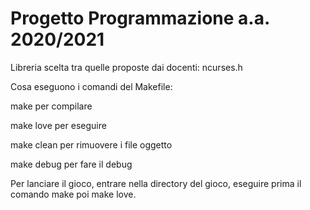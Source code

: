 # Progetto Programmazione a.a. 2020/2021

Libreria scelta tra quelle proposte dai docenti:
  ncurses.h
  
Cosa eseguono i comandi del Makefile:

  make        per compilare

  make love   per eseguire
  
  make clean  per rimuovere i file oggetto
  
  make debug  per fare il debug


Per lanciare il gioco, entrare nella directory del gioco, eseguire prima il comando make poi make love.

  
  
